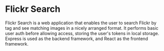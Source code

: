 # Flickr Search

Flickr Search is a web application that enables the user to search Flickr by tag and see matching images in a nicely arranged format.
It performs basic user auth before allowing access, storing the user's tokens in local storage.
Express is used as the backend framework, and React as the frontend framework.  
